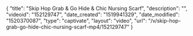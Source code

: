 {
    "title": "Skip Hop Grab & Go Hide & Chic Nursing Scarf",
    "description": "",
    "videoid": "152129747",
    "date_created": "1519941329",
    "date_modified": "1520370087",
    "type": "captivate",
    "layout": "video",
    "url": "\/v\/skip-hop-grab-go-hide-chic-nursing-scarf-mp4\/152129747"
}
